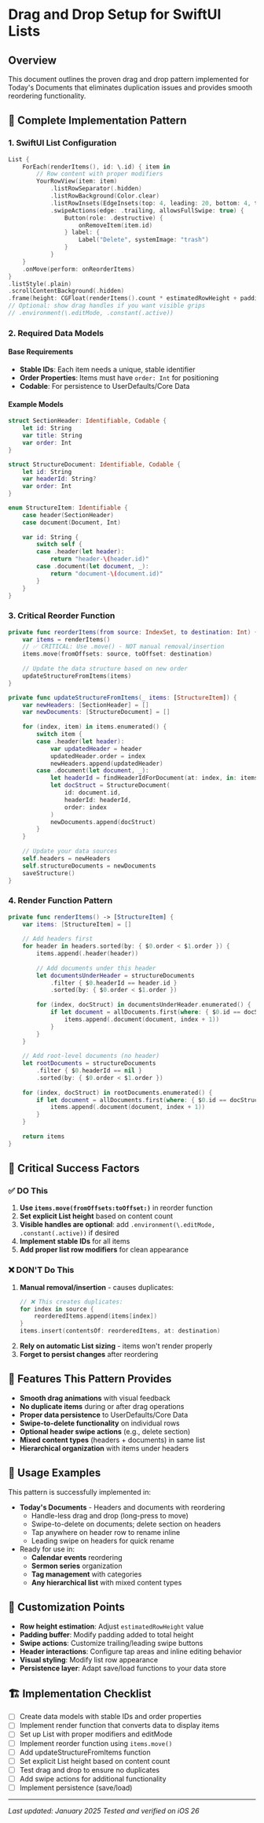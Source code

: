 # Drag and Drop Setup for SwiftUI Lists

## Overview
This document outlines the proven drag and drop pattern implemented for Today's Documents that eliminates duplication issues and provides smooth reordering functionality.

## 🎯 Complete Implementation Pattern

### 1. SwiftUI List Configuration
```swift
List {
    ForEach(renderItems(), id: \.id) { item in
        // Row content with proper modifiers
        YourRowView(item: item)
            .listRowSeparator(.hidden)
            .listRowBackground(Color.clear)
            .listRowInsets(EdgeInsets(top: 4, leading: 20, bottom: 4, trailing: 20))
            .swipeActions(edge: .trailing, allowsFullSwipe: true) {
                Button(role: .destructive) { 
                    onRemoveItem(item.id) 
                } label: {
                    Label("Delete", systemImage: "trash")
                }
            }
    }
    .onMove(perform: onReorderItems)
}
.listStyle(.plain)
.scrollContentBackground(.hidden)
.frame(height: CGFloat(renderItems().count * estimatedRowHeight + paddingBuffer))
// Optional: show drag handles if you want visible grips
// .environment(\.editMode, .constant(.active))
```

### 2. Required Data Models

#### Base Requirements
- **Stable IDs**: Each item needs a unique, stable identifier
- **Order Properties**: Items must have `order: Int` for positioning
- **Codable**: For persistence to UserDefaults/Core Data

#### Example Models
```swift
struct SectionHeader: Identifiable, Codable {
    let id: String
    var title: String
    var order: Int
}

struct StructureDocument: Identifiable, Codable {
    let id: String
    var headerId: String?
    var order: Int
}

enum StructureItem: Identifiable {
    case header(SectionHeader)
    case document(Document, Int)
    
    var id: String {
        switch self {
        case .header(let header):
            return "header-\(header.id)"
        case .document(let document, _):
            return "document-\(document.id)"
        }
    }
}
```

### 3. Critical Reorder Function
```swift
private func reorderItems(from source: IndexSet, to destination: Int) {
    var items = renderItems()
    // ✅ CRITICAL: Use .move() - NOT manual removal/insertion
    items.move(fromOffsets: source, toOffset: destination)
    
    // Update the data structure based on new order
    updateStructureFromItems(items)
}

private func updateStructureFromItems(_ items: [StructureItem]) {
    var newHeaders: [SectionHeader] = []
    var newDocuments: [StructureDocument] = []
    
    for (index, item) in items.enumerated() {
        switch item {
        case .header(let header):
            var updatedHeader = header
            updatedHeader.order = index
            newHeaders.append(updatedHeader)
        case .document(let document, _):
            let headerId = findHeaderIdForDocument(at: index, in: items)
            let docStruct = StructureDocument(
                id: document.id,
                headerId: headerId,
                order: index
            )
            newDocuments.append(docStruct)
        }
    }
    
    // Update your data sources
    self.headers = newHeaders
    self.structureDocuments = newDocuments
    saveStructure()
}
```

### 4. Render Function Pattern
```swift
private func renderItems() -> [StructureItem] {
    var items: [StructureItem] = []
    
    // Add headers first
    for header in headers.sorted(by: { $0.order < $1.order }) {
        items.append(.header(header))
        
        // Add documents under this header
        let documentsUnderHeader = structureDocuments
            .filter { $0.headerId == header.id }
            .sorted(by: { $0.order < $1.order })
        
        for (index, docStruct) in documentsUnderHeader.enumerated() {
            if let document = allDocuments.first(where: { $0.id == docStruct.id }) {
                items.append(.document(document, index + 1))
            }
        }
    }
    
    // Add root-level documents (no header)
    let rootDocuments = structureDocuments
        .filter { $0.headerId == nil }
        .sorted(by: { $0.order < $1.order })
    
    for (index, docStruct) in rootDocuments.enumerated() {
        if let document = allDocuments.first(where: { $0.id == docStruct.id }) {
            items.append(.document(document, index + 1))
        }
    }
    
    return items
}
```

## 🚨 Critical Success Factors

### ✅ DO This
1. **Use `items.move(fromOffsets:toOffset:)`** in reorder function
2. **Set explicit List height** based on content count
3. **Visible handles are optional**: add `.environment(\.editMode, .constant(.active))` if desired
4. **Implement stable IDs** for all items
5. **Add proper list row modifiers** for clean appearance

### ❌ DON'T Do This
1. **Manual removal/insertion** - causes duplicates:
   ```swift
   // ❌ This creates duplicates:
   for index in source {
       reorderedItems.append(items[index])
   }
   items.insert(contentsOf: reorderedItems, at: destination)
   ```
2. **Rely on automatic List sizing** - items won't render properly
3. **Forget to persist changes** after reordering

## 🎪 Features This Pattern Provides

- **Smooth drag animations** with visual feedback
- **No duplicate items** during or after drag operations
- **Proper data persistence** to UserDefaults/Core Data
- **Swipe-to-delete functionality** on individual rows
- **Optional header swipe actions** (e.g., delete section)
- **Mixed content types** (headers + documents) in same list
- **Hierarchical organization** with items under headers

## 📱 Usage Examples

This pattern is successfully implemented in:
  - **Today's Documents** - Headers and documents with reordering
    - Handle-less drag and drop (long-press to move)
    - Swipe-to-delete on documents; delete section on headers
    - Tap anywhere on header row to rename inline
    - Leading swipe on headers for quick rename
- Ready for use in:
  - **Calendar events** reordering
  - **Sermon series** organization
  - **Tag management** with categories
  - **Any hierarchical list** with mixed content types

## 🔧 Customization Points

- **Row height estimation**: Adjust `estimatedRowHeight` value
- **Padding buffer**: Modify padding added to total height
- **Swipe actions**: Customize trailing/leading swipe buttons
- **Header interactions**: Configure tap areas and inline editing behavior
- **Visual styling**: Modify list row appearance
- **Persistence layer**: Adapt save/load functions to your data store

## 🏗️ Implementation Checklist

- [ ] Create data models with stable IDs and order properties
- [ ] Implement render function that converts data to display items
- [ ] Set up List with proper modifiers and editMode
- [ ] Implement reorder function using `items.move()`
- [ ] Add updateStructureFromItems function
- [ ] Set explicit List height based on content count
- [ ] Test drag and drop to ensure no duplicates
- [ ] Add swipe actions for additional functionality
- [ ] Implement persistence (save/load)

---

*Last updated: January 2025*
*Tested and verified on iOS 26*
